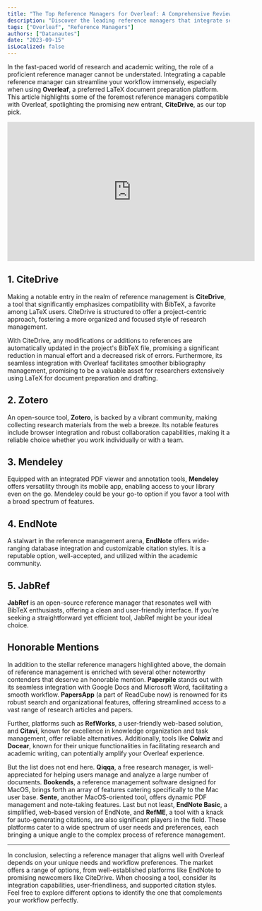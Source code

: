 ```yaml
---
title: "The Top Reference Managers for Overleaf: A Comprehensive Review"
description: "Discover the leading reference managers that integrate seamlessly with Overleaf. From the promising newcomer CiteDrive to established names like Zotero and Mendeley, this review guides you in choosing the right tool for your research workflow."
tags: ["Overleaf", "Reference Managers"]
authors: ["Datanautes"]
date: "2023-09-15"
isLocalized: false
---
```


In the fast-paced world of research and academic writing, the role of a proficient reference manager cannot be understated. Integrating a capable reference manager can streamline your workflow immensely, especially when using **Overleaf**, a preferred LaTeX document preparation platform. This article highlights some of the foremost reference managers compatible with Overleaf, spotlighting the promising new entrant, **CiteDrive**, as our top pick.

<iframe width="560" height="315" src="https://www.youtube.com/embed/bHD94qM0vyg?si=ITtTSe6fiN7SIvap" title="YouTube video player" frameborder="0" allow="accelerometer; autoplay; clipboard-write; encrypted-media; gyroscope; picture-in-picture; web-share" allowfullscreen></iframe>

## 1. CiteDrive

Making a notable entry in the realm of reference management is **CiteDrive**, a tool that significantly emphasizes compatibility with BibTeX, a favorite among LaTeX users. CiteDrive is structured to offer a project-centric approach, fostering a more organized and focused style of research management.

With CiteDrive, any modifications or additions to references are automatically updated in the project's BibTeX file, promising a significant reduction in manual effort and a decreased risk of errors. Furthermore, its seamless integration with Overleaf facilitates smoother bibliography management, promising to be a valuable asset for researchers extensively using LaTeX for document preparation and drafting.

## 2. Zotero

An open-source tool, **Zotero**, is backed by a vibrant community, making collecting research materials from the web a breeze. Its notable features include browser integration and robust collaboration capabilities, making it a reliable choice whether you work individually or with a team.

## 3. Mendeley

Equipped with an integrated PDF viewer and annotation tools, **Mendeley** offers versatility through its mobile app, enabling access to your library even on the go. Mendeley could be your go-to option if you favor a tool with a broad spectrum of features.

## 4. EndNote

A stalwart in the reference management arena, **EndNote** offers wide-ranging database integration and customizable citation styles. It is a reputable option, well-accepted, and utilized within the academic community.

## 5. JabRef

**JabRef** is an open-source reference manager that resonates well with BibTeX enthusiasts, offering a clean and user-friendly interface. If you're seeking a straightforward yet efficient tool, JabRef might be your ideal choice.

## Honorable Mentions

In addition to the stellar reference managers highlighted above, the domain of reference management is enriched with several other noteworthy contenders that deserve an honorable mention. **Paperpile** stands out with its seamless integration with Google Docs and Microsoft Word, facilitating a smooth workflow. **PapersApp** (a part of ReadCube now) is renowned for its robust search and organizational features, offering streamlined access to a vast range of research articles and papers.

Further, platforms such as **RefWorks**, a user-friendly web-based solution, and **Citavi**, known for excellence in knowledge organization and task management, offer reliable alternatives. Additionally, tools like **Colwiz** and **Docear**, known for their unique functionalities in facilitating research and academic writing, can potentially amplify your Overleaf experience.

But the list does not end here. **Qiqqa**, a free research manager, is well-appreciated for helping users manage and analyze a large number of documents. **Bookends**, a reference management software designed for MacOS, brings forth an array of features catering specifically to the Mac user base. **Sente**, another MacOS-oriented tool, offers dynamic PDF management and note-taking features. Last but not least, **EndNote Basic**, a simplified, web-based version of EndNote, and **RefME**, a tool with a knack for auto-generating citations, are also significant players in the field. These platforms cater to a wide spectrum of user needs and preferences, each bringing a unique angle to the complex process of reference management.

---

In conclusion, selecting a reference manager that aligns well with Overleaf depends on your unique needs and workflow preferences. The market offers a range of options, from well-established platforms like EndNote to promising newcomers like CiteDrive. When choosing a tool, consider its integration capabilities, user-friendliness, and supported citation styles. Feel free to explore different options to identify the one that complements your workflow perfectly.